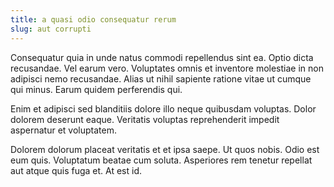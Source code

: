 ```yaml
---
title: a quasi odio consequatur rerum
slug: aut corrupti
---
```


Consequatur quia in unde natus commodi repellendus sint ea. Optio dicta recusandae. Vel earum vero. Voluptates omnis et inventore molestiae in non adipisci nemo recusandae. Alias ut nihil sapiente ratione vitae ut cumque qui minus. Earum quidem perferendis qui.

Enim et adipisci sed blanditiis dolore illo neque quibusdam voluptas. Dolor dolorem deserunt eaque. Veritatis voluptas reprehenderit impedit aspernatur et voluptatem.

Dolorem dolorum placeat veritatis et et ipsa saepe. Ut quos nobis. Odio est eum quis. Voluptatum beatae cum soluta. Asperiores rem tenetur repellat aut atque quis fuga et. At est id.
